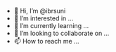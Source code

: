 - 👋 Hi, I’m @ibrsuni
- 👀 I’m interested in ...
- 🌱 I’m currently learning ...
- 💞️ I’m looking to collaborate on ...
- 📫 How to reach me ...

<!---
ibrsuni/ibrsuni is a ✨ special ✨ repository because its `README.md` (this file) appears on your GitHub profile.
You can click the Preview link to take a look at your changes.
--->
